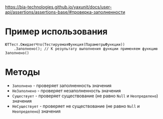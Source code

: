 https://bia-technologies.github.io/yaxunit/docs/user-api/assertions/assertions-base/#проверка-заполненности
# Пример использования
```bsl
ЮТТест.ОжидаетЧто(ТестируемаяФункция(ПараметрыФункции))
	.Заполнено(); // К результату выполнения функции применяем функцию Заполнено()
```
# Методы
- `Заполнено` - проверяет заполненность значения
- `НеЗаполнено` - проверяет незаполненность значения
- `Существует` - проверяет существование (не равно `Null` и `Неопределено`) значения
- `НеСуществует` - проверяет не существование (не равно `Null` и `Неопределено`) значения